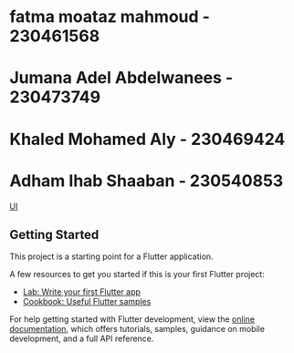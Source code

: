 # fatma moataz mahmoud - 230461568
# Jumana Adel Abdelwanees - 230473749
# Khaled Mohamed Aly - 230469424
# Adham Ihab Shaaban - 230540853

[UI](https://github.com/user-attachments/assets/42d584aa-3830-4e10-9cea-672c956107d1)

## Getting Started

This project is a starting point for a Flutter application.

A few resources to get you started if this is your first Flutter project:

- [Lab: Write your first Flutter app](https://docs.flutter.dev/get-started/codelab)
- [Cookbook: Useful Flutter samples](https://docs.flutter.dev/cookbook)

For help getting started with Flutter development, view the
[online documentation](https://docs.flutter.dev/), which offers tutorials,
samples, guidance on mobile development, and a full API reference.
